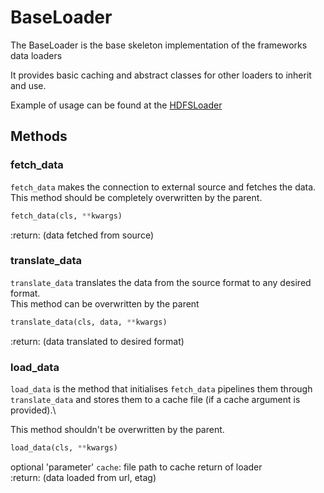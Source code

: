 # BaseLoader

The BaseLoader is the base skeleton implementation of the frameworks data loaders

It provides basic caching and abstract classes for other loaders to inherit and use.

Example of usage can be found at the [HDFSLoader](core_components/data_loader_hdfs.md)

## Methods

### fetch_data

`fetch_data` makes the connection to external source and fetches the data.\
This method should be completely overwritten by the parent.

```python
fetch_data(cls, **kwargs)
```
:return: (data fetched from source)

### translate_data

`translate_data` translates the data from the source format to any desired format.\
This method can be overwritten by the parent

```python
translate_data(cls, data, **kwargs)
```
:return: (data translated to desired format)

### load_data

`load_data` is the method that initialises `fetch_data` pipelines them through `translate_data` and stores them to a cache file (if a cache argument is provided).\

This method shouldn't be overwritten by the parent.

```python
load_data(cls, **kwargs)
```

optional 'parameter' `cache`: file path to cache return of loader\
:return: (data loaded from url, etag)
